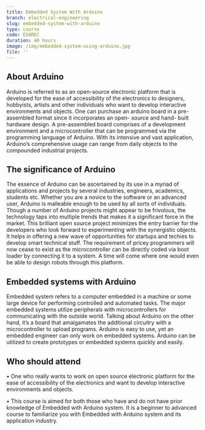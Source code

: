 ```yaml
---
title: Embedded System With Arduino
branch: electrical-engineering
slug: embedded-system-with-arduino
type: course
code: ESAREC
duration: 40 hours
image: /img/embedded-system-using-arduino.jpg
file: ''
---
```

## About Arduino 
Arduino is referred to as an open-source electronic platform that is developed for the ease of accessibility of the electronics to designers, hobbyists, artists and other individuals who want to develop interactive environments and objects. One can purchase an arduino board in a pre-assembled format since it incorporates an open- source and hand- built hardware design. A pre-assembled board comprises of a development environment and a microcontroller that can be programmed via the programming language of Arduino. 
With its intensive and vast application, Arduino’s comprehensive usage can range from daily objects to the compounded industrial projects. 
## The significance of Arduino
The essence of Arduino can be ascertained by its use in a myriad of applications and projects by several industries, engineers, academics, students etc. Whether you are a novice to the software or an advanced user, Arduino is malleable enough to be used by all sorts of individuals. Though a number of Arduino projects might appear to be frivolous, the technology taps into multiple trends that makes it a significant force in the market. This brilliant open source project minimizes the entry barrier for the developers who look forward to experimenting with the synergistic objects. It helps in offering a new wave of opportunities for startups and techies to develop smart technical stuff. The requirement of pricey programmers will now cease to exist as the microcontroller can be directly coded via boot loader by connecting it to a system. A time will come where one would even be able to design robots through this platform. 
## Embedded systems with Arduino 
Embedded system refers to a computer embedded in a machine or some large device for performing controlled and automated tasks. The major embedded systems utilize peripherals with microcontrollers for communicating with the outside world. 
Talking about Arduino on the other hand, it’s a board that amalgamates the additional circuitry with a microcontroller to upload programs. Arduino is easy to use, yet an embedded engineer can only work on embedded systems. Arduino can be utilized to create prototypes or embedded systems quickly and easily. 






## Who should attend
•	One who really wants to work on open source electronic platform for the ease of accessibility of the electronics and want to develop interactive environments and objects.

•	This course is aimed for both those who have and do not have prior knowledge of Embedded with Arduino system. It is a beginner to advanced course to familiarize you with Embedded with Arduino system  and its application industry.




